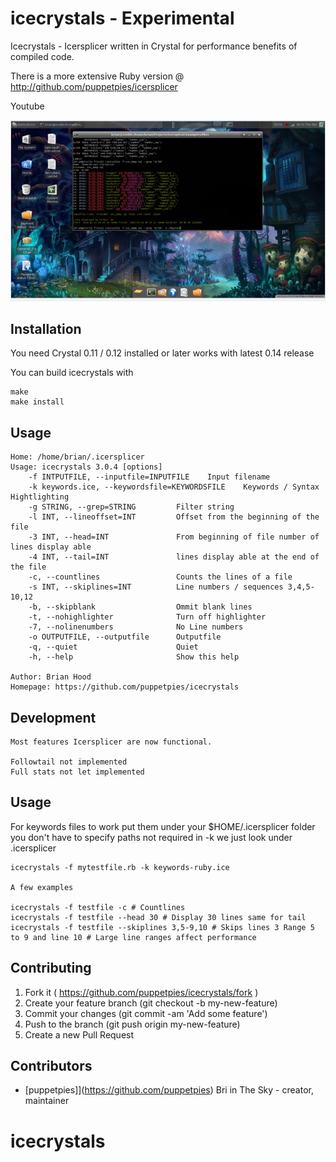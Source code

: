 # icecrystals - Experimental

Icecrystals - Icersplicer written in Crystal for performance benefits of compiled code.

There is a more extensive Ruby version @ http://github.com/puppetpies/icersplicer

Youtube
 
[![Icecrystals Demo](https://github.com/puppetpies/icecrystals/blob/f10f99b743db43955d8beeafecc11ea84623cf13/Screenshot.png)](https://www.youtube.com/watch?v=ozboFecEkwY)

## Installation

You need Crystal 0.11 / 0.12 installed or later works with latest 0.14 release

You can build icecrystals with

````
make
make install
````

## Usage

````
Home: /home/brian/.icersplicer
Usage: icecrystals 3.0.4 [options]
    -f INTPUTFILE, --inputfile=INPUTFILE	Input filename
    -k keywords.ice, --keywordsfile=KEYWORDSFILE	Keywords / Syntax Hightlighting
    -g STRING, --grep=STRING         Filter string
    -l INT, --lineoffset=INT         Offset from the beginning of the file
    -3 INT, --head=INT               From beginning of file number of lines display able
    -4 INT, --tail=INT               lines display able at the end of the file
    -c, --countlines                 Counts the lines of a file
    -s INT, --skiplines=INT          Line numbers / sequences 3,4,5-10,12
    -b, --skipblank                  Ommit blank lines
    -t, --nohighlighter              Turn off highlighter
    -7, --nolinenumbers              No Line numbers
    -o OUTPUTFILE, --outputfile      Outputfile
    -q, --quiet                      Quiet
    -h, --help                       Show this help

Author: Brian Hood
Homepage: https://github.com/puppetpies/icecrystals
````

## Development

````
Most features Icersplicer are now functional.

Followtail not implemented
Full stats not let implemented

````

## Usage

For keywords files to work put them under your $HOME/.icersplicer folder you don't have to specify paths not required in -k we just look under .icersplicer

````
icecrystals -f mytestfile.rb -k keywords-ruby.ice

A few examples

icecrystals -f testfile -c # Countlines
icecrystals -f testfile --head 30 # Display 30 lines same for tail
icecrystals -f testfile --skiplines 3,5-9,10 # Skips lines 3 Range 5 to 9 and line 10 # Large line ranges affect performance
````

## Contributing

1. Fork it ( https://github.com/puppetpies/icecrystals/fork )
2. Create your feature branch (git checkout -b my-new-feature)
3. Commit your changes (git commit -am 'Add some feature')
4. Push to the branch (git push origin my-new-feature)
5. Create a new Pull Request

## Contributors

- [puppetpies]](https://github.com/puppetpies) Bri in The Sky - creator, maintainer

# icecrystals

